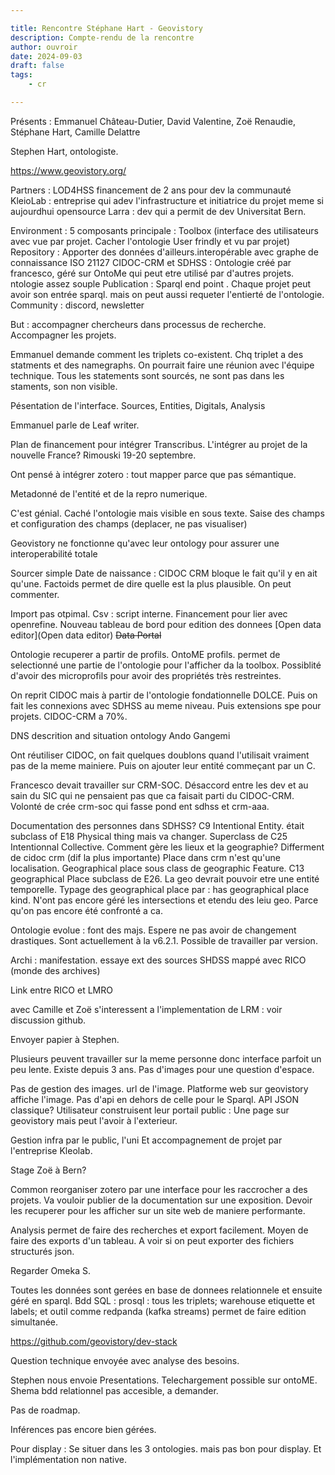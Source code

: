 ```yaml
---

title: Rencontre Stéphane Hart - Geovistory
description: Compte-rendu de la rencontre
author: ouvroir
date: 2024-09-03
draft: false
tags:
    - cr 

---
```

Présents : Emmanuel Château-Dutier, David Valentine, Zoë Renaudie, Stéphane Hart, Camille Delattre

Stephen Hart, ontologiste. 

https://www.geovistory.org/

Partners : 
LOD4HSS financement de 2 ans pour dev la communauté 
KleioLab : entreprise qui adev l'infrastructure et initiatrice du projet meme si aujourdhui opensource
Larra : dev qui a permit de dev 
Universitat Bern. 

Environment : 
5 composants principale : 
Toolbox (interface des utilisateurs avec vue par projet. Cacher l'ontologie User frindly et vu par projet)
Repository : Apporter des données d'ailleurs.interopérable avec graphe de connaissance
ISO 21127 CIDOC-CRM et SDHSS : Ontologie créé par francesco,  géré sur OntoMe qui peut etre utilisé par d'autres projets. ntologie assez souple
Publication : Sparql end point . Chaque projet peut avoir son entrée sparql. mais on peut aussi requeter l'entierté de l'ontologie. 
Community : discord, newsletter

But : accompagner chercheurs dans processus de recherche. Accompagner les projets. 

Emmanuel demande comment les triplets co-existent. Chq triplet a des statments et des namegraphs. On pourrait faire une réunion avec l'équipe technique. 
Tous les statements sont sourcés, ne sont pas dans les staments, son non visible. 

Pésentation de l'interface. 
Sources, Entities, Digitals, Analysis

Emmanuel parle de Leaf writer. 

Plan de financement pour intégrer Transcribus. L'intégrer au projet de la nouvelle France? Rimouski 19-20 septembre. 

Ont pensé à intégrer zotero : tout mapper parce que pas sémantique.

Metadonné de l'entité et de la repro numerique. 

C'est génial. Caché l'ontologie mais visible en sous texte. 
Saise des champs et configuration des champs (deplacer, ne pas visualiser)

Geovistory ne fonctionne qu'avec leur ontology pour assurer une interoperabilité totale 

Sourcer simple 
Date de naissance : CIDOC CRM bloque le fait qu'il y en ait qu'une. Factoids permet de dire quelle est la plus plausible. On peut commenter. 

Import pas otpimal. Csv : script interne. Financement pour lier avec openrefine. 
Nouveau tableau de bord pour edition des donnees [Open data editor](Open data editor) ~~Data Portal~~

Ontologie recuperer a partir de profils. OntoME profils. permet de selectionné une partie de l'ontologie pour l'afficher da la toolbox. Possiblité d'avoir des microprofils pour avoir des propriétés très restreintes. 

On reprit CIDOC mais à partir de l'ontologie fondationnelle DOLCE. Puis on fait les connexions avec SDHSS au meme niveau. Puis extensions spe pour projets. CIDOC-CRM a 70%. 

DNS descrition and situation ontology Ando Gangemi 

Ont réutiliser CIDOC, on fait quelques doublons quand l'utilisait vraiment pas de la meme mainiere. Puis on ajouter leur entité commeçant par un C. 

Francesco devait travailler sur CRM-SOC. Désaccord entre les dev et au sain du SIC qui ne pensaient pas que ca faisait parti du CIDOC-CRM. Volonté de crée crm-soc qui fasse pond ent sdhss et crm-aaa.

Documentation des personnes dans SDHSS? C9 Intentional Entity. était subclass of E18 Physical thing mais va changer. 
Superclass de C25 Intentionnal Collective. 
Comment gère les lieux et la geographie? Differment de cidoc crm (dif la plus importante) Place dans crm n'est qu'une localisation. Geographical place sous class de geographic Feature. C13 geographical Place subclass de E26. 
La geo devrait pouvoir etre une entité temporelle. Typage des geographical place par : has geographical place kind. 
N'ont pas encore géré les intersections et etendu des leiu geo. Parce qu'on pas encore été confronté a ca. 

Ontologie evolue : font des majs. 
Espere ne pas avoir de changement drastiques. Sont actuellement à la v6.2.1. 
Possible de travailler par version. 

Archi : manifestation. 
essaye ext des sources SHDSS mappé avec RICO (monde des archives) 

Link entre RICO et LMRO

avec Camille et Zoë s'interessent a l'implementation de LRM : voir discussion github. 

Envoyer papier à Stephen. 

Plusieurs peuvent travailler sur la meme personne donc interface parfoit un peu lente. Existe depuis 3 ans. Pas d'images pour une question d'espace.

Pas de gestion des images. url de l'image. Platforme web sur geovistory affiche l'image. 
Pas d'api en dehors de celle pour le Sparql. API JSON classique? Utilisateur construisent leur portail public : Une page sur geovistory mais peut l'avoir à l'exterieur. 

Gestion infra par le public, l'uni
Et accompagnement de projet par l'entreprise Kleolab.

Stage Zoë à Bern? 

Common reorganiser zotero par une interface pour les raccrocher a des projets. Va vouloir publier de la documentation sur une exposition. Devoir les recuperer pour les afficher sur un site web de maniere performante. 

Analysis permet de faire des recherches et export facilement. 
Moyen de faire des exports d'un tableau. A voir si on peut exporter des fichiers structurés json. 

Regarder Omeka S.

Toutes les données sont gerées en base de donnees relationnele et ensuite géré en sparql. Bdd SQL : prosql : tous les triplets; warehouse etiquette et labels; et outil comme redpanda (kafka streams) permet de faire edition simultanée. 

https://github.com/geovistory/dev-stack

Question technique envoyée avec analyse des besoins. 

Stephen nous envoie Presentations. 
Telechargement possible sur ontoME. 
Shema bdd relationnel pas accesible, a demander. 

Pas de roadmap. 

Inférences pas encore bien gérées. 

Pour display : Se situer dans les 3 ontologies. mais pas bon pour display. Et l'implémentation non native.